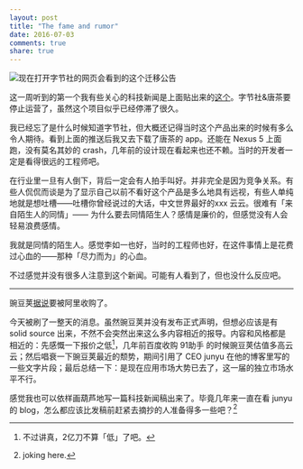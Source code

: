 ```yaml
---
layout: post
title: "The fame and rumor"
date: 2016-07-03
comments: true
share: true
---
```


![现在打开字节社的网页会看到的这个迁移公告](http://ww1.sinaimg.cn/large/9fbe0bc0jw1f5gxk53zxcj20wr0je0xu.jpg)

这一周听到的第一个我有些关心的科技新闻是上面贴出来的[这个](http://tangcha.yeeyan.org/readme)。字节社&唐茶要停止运营了，虽然这个项目似乎已经停滞了很久。

我已经忘了是什么时候知道字节社，但大概还记得当时这个产品出来的时候有多么令人期待。看到上面的推送后我又去下载了唐茶的 app。还能在 Nexus 5 上面跑，没有莫名其妙的 crash，几年前的设计现在看起来也还不赖。当时的开发者一定是看得很远的工程师吧。

在行业里一旦有人倒下，背后一定会有人拍手叫好。并非完全是因为竞争关系。有些人侃侃而谈是为了显示自己以前不看好这个产品是多么地具有远视，有些人单纯地就是想吐槽——吐槽你曾经说过的大话，中文世界最好的xxx 云云。很难有「来自陌生人的同情」—— 为什么要去同情陌生人？感情是廉价的，但感觉没有人会轻易浪费感情。

我就是同情的陌生人。感觉李如一也好，当时的工程师也好，在这件事情上是花费过心血的——那种「尽力而为」的心血。

不过感觉并没有很多人注意到这个新闻。可能有人看到了，但也没什么反应吧。

---

豌豆荚[据说](http://www.qdaily.com/articles/29054.html)要被阿里收购了。

今天被刷了一整天的消息。虽然豌豆荚并没有发布正式声明，但想必应该是有 solid source 出来，不然不会突然出来这么多内容相近的报导。内容和风格都是相近的：先感慨一下报价之低[^1]，几年前百度收购 91助手 的时候豌豆荚估值多高云云；然后唱衰一下豌豆荚最近的颓势，期间引用了 CEO junyu 在他的博客里写的一些文字片段；最后总结一下：是现在应用市场大势已去了，这一届的独立市场水平不行。

感觉我也可以依样画葫芦地写一篇科技新闻稿出来了。毕竟几年来一直在看 junyu 的 blog，怎么都应该比发稿前赶紧去摘抄的人准备得多一些吧？[^2]


[^1]: 不过讲真，2亿刀不算「低」了吧。
[^2]: joking here.
